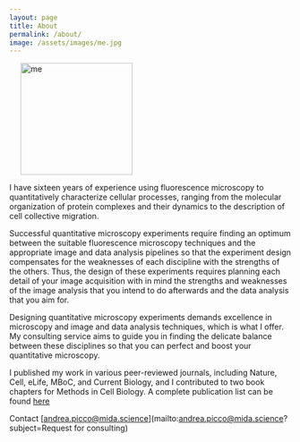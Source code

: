 ```yaml
---
layout: page
title: About
permalink: /about/
image: /assets/images/me.jpg
---
```

<img src="{{page.image}}" class="round-image" alt="me" style="width: 200px;" hspace="20">

I have sixteen years of experience using fluorescence microscopy to quantitatively characterize cellular processes, ranging from the molecular organization of protein complexes and their dynamics to the description of cell collective migration.

Successful quantitative microscopy experiments require finding an optimum between the suitable fluorescence microscopy techniques and the appropriate image and data analysis pipelines so that the experiment design compensates for the weaknesses of each discipline with the strengths of the others. 
Thus, the design of these experiments requires planning each detail of your image acquisition with in mind the strengths and weaknesses of the image analysis that you intend to do afterwards and the data analysis that you aim for. 

Designing quantitative microscopy experiments demands excellence in microscopy and image and data analysis techniques, which is what I offer. My consulting service aims to guide you in finding the delicate balance between these disciplines so that you can perfect and boost your quantitative microscopy.

I published my work in various peer-reviewed journals, including Nature, Cell, eLife, MBoC, and Current Biology, and I contributed to two book chapters for Methods in Cell Biology. A complete publication list can be found [here][orcid]

Contact [andrea.picco@mida.science](mailto:andrea.picco@mida.science?subject=Request for consulting)

[orcid]: https://orcid.org/0000-0003-2548-9183#works
